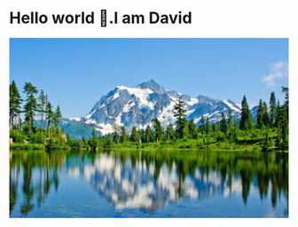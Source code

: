 # Hello world 👋.I am David
![Header](https://github.com/BasariaDavid-QA/BasariaDavid-QA/blob/main/assets.jpg)
<!--
**BasariaDavid-QA/BasariaDavid-QA** is a ✨ _special_ ✨ repository because its `README.md` (this file) appears on your GitHub profile.

Here are some ideas to get you started:

- 🔭 I’m currently working on ...
- 🌱 I’m currently learning ...
- 👯 I’m looking to collaborate on ...
- 🤔 I’m looking for help with ...
- 💬 Ask me about ...
- 📫 How to reach me: ...
- 😄 Pronouns: ...
- ⚡ Fun fact: ...
-->
